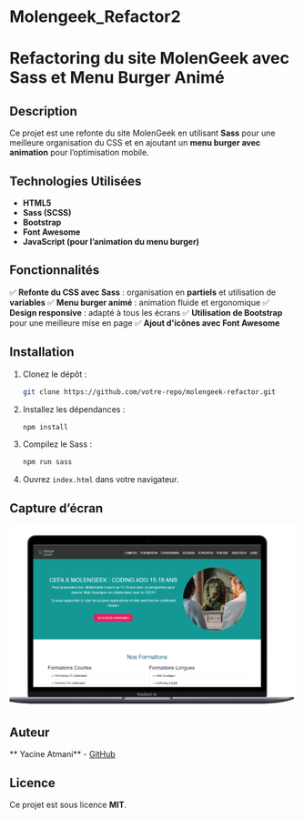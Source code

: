 # Molengeek_Refactor2
# Refactoring du site MolenGeek avec Sass et Menu Burger Animé

## Description
Ce projet est une refonte du site MolenGeek en utilisant **Sass** pour une meilleure organisation du CSS et en ajoutant un **menu burger avec animation** pour l’optimisation mobile.

## Technologies Utilisées
- **HTML5**
- **Sass (SCSS)**
- **Bootstrap**
- **Font Awesome**
- **JavaScript (pour l’animation du menu burger)**

## Fonctionnalités
✅ **Refonte du CSS avec Sass** : organisation en **partiels** et utilisation de **variables**
✅ **Menu burger animé** : animation fluide et ergonomique
✅ **Design responsive** : adapté à tous les écrans
✅ **Utilisation de Bootstrap** pour une meilleure mise en page
✅ **Ajout d'icônes avec Font Awesome**

## Installation
1. Clonez le dépôt :
   ```bash
   git clone https://github.com/votre-repo/molengeek-refactor.git
   ```
2. Installez les dépendances :
   ```bash
   npm install
   ```
3. Compilez le Sass :
   ```bash
   npm run sass
   ```
4. Ouvrez `index.html` dans votre navigateur.

## Capture d’écran
![Capture d’écran du site](public/img/MolengeekRefactor.png)

## Auteur
** Yacine Atmani** - [GitHub](https://github.com/yacineatmani)

## Licence
Ce projet est sous licence **MIT**.

